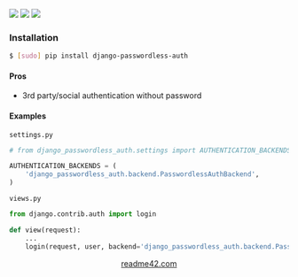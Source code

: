 <!--
https://readme42.com
-->


[![](https://img.shields.io/pypi/v/django-passwordless-auth.svg?maxAge=3600)](https://pypi.org/project/django-passwordless-auth/)
[![](https://img.shields.io/badge/License-Unlicense-blue.svg?longCache=True)](https://unlicense.org/)
[![](https://github.com/andrewp-as-is/django-passwordless-auth.py/workflows/tests42/badge.svg)](https://github.com/andrewp-as-is/django-passwordless-auth.py/actions)

### Installation
```bash
$ [sudo] pip install django-passwordless-auth
```

#### Pros
+   3rd party/social authentication without password

#### Examples
`settings.py`
```python
# from django_passwordless_auth.settings import AUTHENTICATION_BACKENDS

AUTHENTICATION_BACKENDS = (
    'django_passwordless_auth.backend.PasswordlessAuthBackend',
)
```

`views.py`
```python
from django.contrib.auth import login

def view(request):
    ...
    login(request, user, backend='django_passwordless_auth.backend.PasswordlessAuthBackend')
```

<p align="center">
    <a href="https://readme42.com/">readme42.com</a>
</p>
